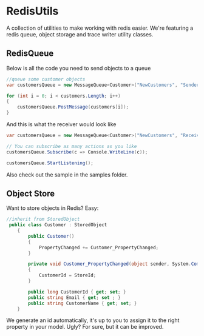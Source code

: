 # RedisUtils

A collection of utilities to make working with redis easier. 
We're featuring a redis queue, object storage and trace writer utility classes.

## RedisQueue

Below is all the code you need to send objects to a queue

```cs
//queue some customer objects
var customersQueue = new MessageQueue<Customer>("NewCustomers", "Sender");

for (int i = 0; i < customers.Length; i++)
{
    customersQueue.PostMessage(customers[i]);
}
```

And this is what the receiver would look like

```cs
var customersQueue = new MessageQueue<Customer>("NewCustomers", "Receiver");

// You can subscribe as many actions as you like
customersQueue.Subscribe(c => Console.WriteLine(c));

customersQueue.StartListening();
```

Also check out the sample in the samples folder.

## Object Store

Want to store objects in Redis? Easy:

```cs
//inherit from StoredObject
 public class Customer : StoredObject
    {
        public Customer()
        {
            PropertyChanged += Customer_PropertyChanged;
        }

        private void Customer_PropertyChanged(object sender, System.ComponentModel.PropertyChangedEventArgs e)
        {
            CustomerId = StoreId;
        }

        public long CustomerId { get; set; }
        public string Email { get; set ; }
        public string CustomerName { get; set; }
    }
```
We generate an id automatically, it's up to you to assign it to the right property in your model. Ugly? For sure, but it can be improved.

